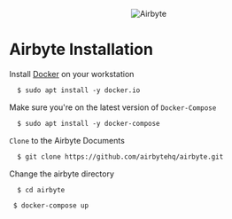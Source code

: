 <p align="center">
<img src="https://docs.airbyte.com/img/logo-dark.png" alt="Airbyte">
</p>

# Airbyte Installation

  Install <a href="https://docs.docker.com/desktop/install/linux-install/">Docker</a>  on your workstation

```diff
  $ sudo apt install -y docker.io
```

  Make sure you're on the latest version of  ```Docker-Compose```
  
```diff
  $ sudo apt install -y docker-compose
```

  ```Clone``` to the Airbyte Documents
  
```diff
  $ git clone https://github.com/airbytehq/airbyte.git
```

  Change the airbyte directory
  
  ```diff
    $ cd airbyte
  ```
  
   ```diff
    $ docker-compose up
  ```
